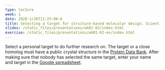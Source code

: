 ```yaml
---
type: lecture
week: 1
date: 2020-1/16T11:25:00-6
title: Selecting a target for structure-based molecular design. Scientific considerations, including availability and size of a structure or close homolog and drugability. Business considerations, including market landscape.
slides: /static_files/presentations/wk01-02/index.html
exercise: /static_files/presentations/wk01-02-ex/index.html
---
```

Select a personal target to do further research on. The target or a close homolog must have a public crystal structure in the [Protein Data Bank](https://www.rcsb.org). After making sure that nobody has selected the same target, enter your name and target in the [Google spreadsheet](https://docs.google.com/spreadsheets/d/1iaSiJNi3YfHuG2_asuYWpRpvoEVHWazjbY5Ebx0BKGY/edit?usp=sharing).
